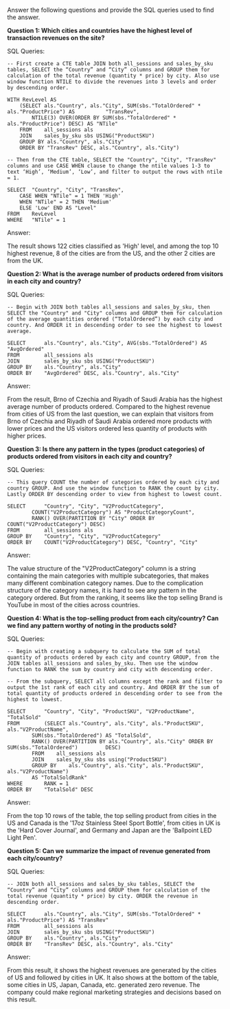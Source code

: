 Answer the following questions and provide the SQL queries used to find the answer.

    
**Question 1: Which cities and countries have the highest level of transaction revenues on the site?**


SQL Queries:

```
-- First create a CTE table JOIN both all_sessions and sales_by_sku tables, SELECT the “Country” and “City” columns and GROUP them for calculation of the total revenue (quantity * price) by city. Also use window function NTILE to divide the revenues into 3 levels and order by descending order.

WITH RevLevel AS
	(SELECT als."Country", als."City", SUM(sbs."TotalOrdered" * als."ProductPrice") AS 			"TransRev",
		NTILE(3) OVER(ORDER BY SUM(sbs."TotalOrdered" * als."ProductPrice") DESC) AS "NTile"
	FROM	all_sessions als
	JOIN	sales_by_sku sbs USING("ProductSKU")
	GROUP BY als."Country", als."City"
	ORDER BY "TransRev" DESC, als."Country", als."City")

-- Then from the CTE table, SELECT the "Country", "City", "TransRev" columns and use CASE WHEN clause to change the ntile values 1-3 to text ‘High’, ‘Medium’, ‘Low’, and filter to output the rows with ntile = 1.

SELECT	"Country", "City", "TransRev",
	CASE WHEN "NTile" = 1 THEN 'High'
	WHEN "NTile" = 2 THEN 'Medium'
	ELSE 'Low' END AS "Level"
FROM 	RevLevel
WHERE 	"NTile" = 1 
```

Answer:

The result shows 122 cities classified as 'High' level, and among the top 10 highest revenue, 8 of the cities are from the US, and the other 2 cities are from the UK. 



**Question 2: What is the average number of products ordered from visitors in each city and country?**


SQL Queries:

```
-- Begin with JOIN both tables all_sessions and sales_by_sku, then SELECT the "Country" and "City" columns and GROUP them for calculation of the average quantities ordered (“TotalOrdered”) by each city and country. And ORDER it in descending order to see the highest to lowest average.

SELECT		als."Country", als."City", AVG(sbs."TotalOrdered") AS "AvgOrdered"
FROM 		all_sessions als
JOIN 		sales_by_sku sbs USING("ProductSKU")
GROUP BY 	als."Country", als."City"
ORDER BY 	"AvgOrdered" DESC, als."Country", als."City" 
```

Answer:

From the result, Brno of Czechia and Riyadh of Saudi Arabia has the highest average number of products ordered. Compared to the highest revenue from cities of US from the last question, we can explain that visitors from Brno of Czechia and Riyadh of Saudi Arabia ordered more products with lower prices and the US visitors ordered less quantity of products with higher prices.



**Question 3: Is there any pattern in the types (product categories) of products ordered from visitors in each city and country?**


SQL Queries:

```
-- This query COUNT the number of categories ordered by each city and country GROUP. And use the window function to RANK the count by city. Lastly ORDER BY descending order to view from highest to lowest count.

SELECT		"Country", "City", "V2ProductCategory", 
		COUNT("V2ProductCategory") AS "ProductCategoryCount",
		RANK() OVER(PARTITION BY "City" ORDER BY COUNT("V2ProductCategory") DESC)
FROM		all_sessions als
GROUP BY	"Country", "City", "V2ProductCategory"
ORDER BY	COUNT("V2ProductCategory") DESC, "Country", "City"
```

Answer:

The value structure of the "V2ProductCategory" column is a string containing the main categories with multiple subcategories, that makes many different combination category names. Due to the complication structure of the category names, it is hard to see any pattern in the category ordered. But from the ranking, it seems like the top selling Brand is YouTube in most of the cities across countries. 



**Question 4: What is the top-selling product from each city/country? Can we find any pattern worthy of noting in the products sold?**


SQL Queries:

```
-- Begin with creating a subquery to calculate the SUM of total quantity of products ordered by each city and country GROUP, from the JOIN tables all_sessions and sales_by_sku. Then use the window function to RANK the sum by country and city with descending order.

-- From the subquery, SELECT all columns except the rank and filter to output the 1st rank of each city and country. And ORDER BY the sum of total quantity of products ordered in descending order to see from the highest to lowest.

SELECT		"Country", "City", "ProductSKU", "V2ProductName", "TotalSold"
FROM		(SELECT als."Country", als."City", als."ProductSKU", als."V2ProductName",
		SUM(sbs."TotalOrdered") AS "TotalSold",
		RANK() OVER(PARTITION BY als."Country", als."City" ORDER BY SUM(sbs."TotalOrdered") 		DESC)
		FROM	all_sessions als
		JOIN	sales_by_sku sbs using("ProductSKU")
		GROUP BY 	als."Country", als."City", als."ProductSKU", als."V2ProductName") 
		AS "TotalSoldRank"
WHERE		RANK = 1
ORDER BY 	"TotalSold" DESC
```

Answer:

From the top 10 rows of the table, the top selling product from cities in the US and Canada is the '17oz Stainless Steel Sport Bottle', from cities in UK is the 'Hard Cover Journal', and Germany and Japan are the 'Ballpoint LED Light Pen'. 



**Question 5: Can we summarize the impact of revenue generated from each city/country?**

SQL Queries:

```
-- JOIN both all_sessions and sales_by_sku tables, SELECT the “Country” and “City” columns and GROUP them for calculation of the total revenue (quantity * price) by city. ORDER the revenue in descending order.

SELECT		als."Country", als."City", SUM(sbs."TotalOrdered" * als."ProductPrice") AS "TransRev"
FROM		all_sessions als
JOIN 		sales_by_sku sbs USING("ProductSKU")
GROUP BY 	als."Country", als."City"
ORDER BY 	"TransRev" DESC, als."Country", als."City"
```

Answer:

From this result, it shows the highest revenues are generated by the cities of US and followed by cities in UK. It also shows at the bottom of the table, some cities in US, Japan, Canada, etc. generated zero revenue. The company could make regional marketing strategies and decisions based on this result.


